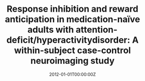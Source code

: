 ---
title: "Response inhibition and reward anticipation in medication-naïve adults with attention-deficit/hyperactivitydisorder: A within-subject case-control neuroimaging study"
authors:
- Susana Carmona
- Elseline Hoekzema
- Antonio Ramos Quiroga
- Vanesa Richarte
- Clara Canals
- Rosa Bosch
- Mariana Rovira
- Joan Carles Soliva
- Antoni Bulbena Vilarrasa
- Adolf Tobeña
- Miquel Casas
- Óscar Vilarroya
date: "2012-01-01T00:00:00Z"
doi: ""
publishDate: "2012-01-01T00:00:00Z"
publication_types: ["2"]
publication: "In *Human Brain Mapping*"
tags:
- Others
featured: false
links:
- name: Link
  url: https://pubmed.ncbi.nlm.nih.gov/21826761/
---
